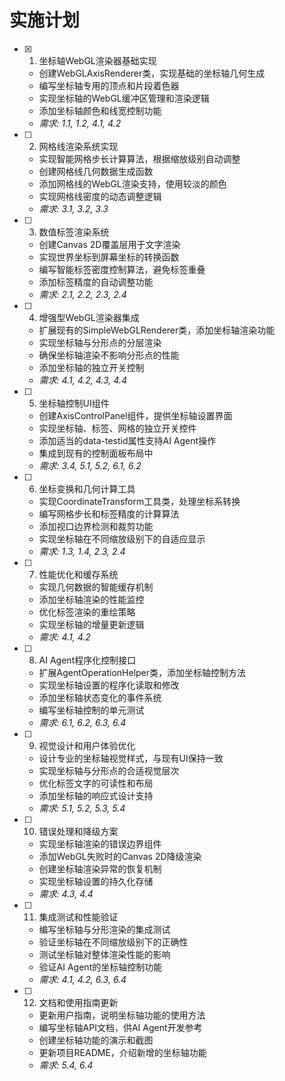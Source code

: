 # 实施计划

- [x] 1. 坐标轴WebGL渲染器基础实现
  - 创建WebGLAxisRenderer类，实现基础的坐标轴几何生成
  - 编写坐标轴专用的顶点和片段着色器
  - 实现坐标轴的WebGL缓冲区管理和渲染逻辑
  - 添加坐标轴颜色和线宽控制功能
  - _需求: 1.1, 1.2, 4.1, 4.2_

- [ ] 2. 网格线渲染系统实现
  - 实现智能网格步长计算算法，根据缩放级别自动调整
  - 创建网格线几何数据生成函数
  - 添加网格线的WebGL渲染支持，使用较淡的颜色
  - 实现网格线密度的动态调整逻辑
  - _需求: 3.1, 3.2, 3.3_

- [ ] 3. 数值标签渲染系统
  - 创建Canvas 2D覆盖层用于文字渲染
  - 实现世界坐标到屏幕坐标的转换函数
  - 编写智能标签密度控制算法，避免标签重叠
  - 添加标签精度的自动调整功能
  - _需求: 2.1, 2.2, 2.3, 2.4_

- [ ] 4. 增强型WebGL渲染器集成
  - 扩展现有的SimpleWebGLRenderer类，添加坐标轴渲染功能
  - 实现坐标轴与分形点的分层渲染
  - 确保坐标轴渲染不影响分形点的性能
  - 添加坐标轴的独立开关控制
  - _需求: 4.1, 4.2, 4.3, 4.4_

- [ ] 5. 坐标轴控制UI组件
  - 创建AxisControlPanel组件，提供坐标轴设置界面
  - 实现坐标轴、标签、网格的独立开关控件
  - 添加适当的data-testid属性支持AI Agent操作
  - 集成到现有的控制面板布局中
  - _需求: 3.4, 5.1, 5.2, 6.1, 6.2_

- [ ] 6. 坐标变换和几何计算工具
  - 实现CoordinateTransform工具类，处理坐标系转换
  - 编写网格步长和标签精度的计算算法
  - 添加视口边界检测和裁剪功能
  - 实现坐标轴在不同缩放级别下的自适应显示
  - _需求: 1.3, 1.4, 2.3, 2.4_

- [ ] 7. 性能优化和缓存系统
  - 实现几何数据的智能缓存机制
  - 添加坐标轴渲染的性能监控
  - 优化标签渲染的重绘策略
  - 实现坐标轴的增量更新逻辑
  - _需求: 4.1, 4.2_

- [ ] 8. AI Agent程序化控制接口
  - 扩展AgentOperationHelper类，添加坐标轴控制方法
  - 实现坐标轴设置的程序化读取和修改
  - 添加坐标轴状态变化的事件系统
  - 编写坐标轴控制的单元测试
  - _需求: 6.1, 6.2, 6.3, 6.4_

- [ ] 9. 视觉设计和用户体验优化
  - 设计专业的坐标轴视觉样式，与现有UI保持一致
  - 实现坐标轴与分形点的合适视觉层次
  - 优化标签文字的可读性和布局
  - 添加坐标轴的响应式设计支持
  - _需求: 5.1, 5.2, 5.3, 5.4_

- [ ] 10. 错误处理和降级方案
  - 实现坐标轴渲染的错误边界组件
  - 添加WebGL失败时的Canvas 2D降级渲染
  - 创建坐标轴渲染异常的恢复机制
  - 实现坐标轴设置的持久化存储
  - _需求: 4.3, 4.4_

- [ ] 11. 集成测试和性能验证
  - 编写坐标轴与分形渲染的集成测试
  - 验证坐标轴在不同缩放级别下的正确性
  - 测试坐标轴对整体渲染性能的影响
  - 验证AI Agent的坐标轴控制功能
  - _需求: 4.1, 4.2, 6.3, 6.4_

- [ ] 12. 文档和使用指南更新
  - 更新用户指南，说明坐标轴功能的使用方法
  - 编写坐标轴API文档，供AI Agent开发参考
  - 创建坐标轴功能的演示和截图
  - 更新项目README，介绍新增的坐标轴功能
  - _需求: 5.4, 6.4_